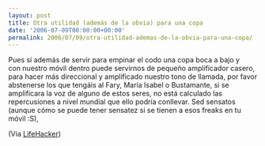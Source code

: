 ```yaml
---
layout: post
title: Otra utilidad (además de la obvia) para una copa
date: '2006-07-09T00:00:00+00:00'
permalink: 2006/07/09/otra-utilidad-ademas-de-la-obvia-para-una-copa/
---
```

<img style="float:right; margin:0 0 10px 10px;" src="http://photos1.blogger.com/blogger/6639/1972/320/wineglass.png" border="0" alt="" />Pues sí además de servir para empinar el codo una copa boca a bajo y con nuestro móvil dentro puede servirnos de pequeño amplificador casero, para hacer más direccional y amplificado nuestro tono de llamada, por favor abstenerse los que tengáis al Fary, María Isabel o Bustamante, si se amplificara la voz de alguno de estos seres, no está calculado las repercusiones a nivel mundial que ello podría conllevar. Sed sensatos (aunque cómo se puede tener sensatez si se tienen a esos freaks en tu móvil :S),

(Vía <a href="http://lifehacker.com/software/cell-phones/macgyver-tip-amplify-your-cell-phone-with-a-wine-glass-185078.php">LifeHacker</a>)

